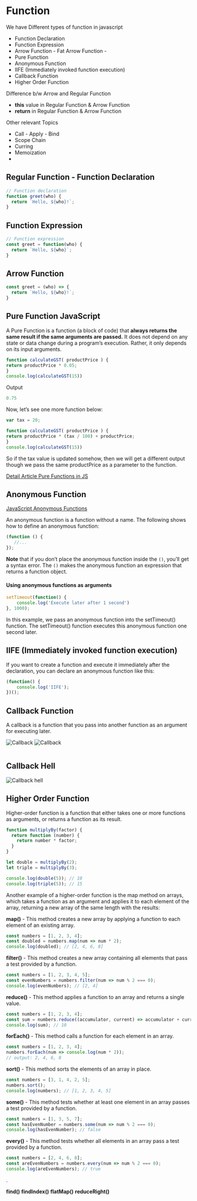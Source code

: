 # Function 

We have Different types of function in javascript
- Function Declaration
- Function Expression
- Arrow Function - Fat Arrow Function - 
- Pure Function 
- Anonymous Function
- IIFE (Immediately invoked function execution)
- Callback Function
- Higher Order Function



Difference b/w Arrow and Regular Function
- **this** value in Regular Function & Arrow Function
- **return** in Regular Function & Arrow Function

Other relevant Topics 
- Call - Apply - Bind
- Scope Chain
- Curring 
- Memoization 
- 

## Regular Function - Function Declaration

```javascript
// Function declaration
function greet(who) {
  return `Hello, ${who}!`;
}
```

## Function Expression 

```javascript
// Function expression
const greet = function(who) {
  return `Hello, ${who}`;
}
```

## Arrow Function 

```javascript
const greet = (who) => {
  return `Hello, ${who}!`;
}
```

## Pure Function JavaScript
A Pure Function is a function (a block of code) that **always returns the same result if the same arguments are passed.** It does not depend on any state or data change during a program’s execution. Rather, it only depends on its input arguments.

```javascript
function calculateGST( productPrice ) {
return productPrice * 0.05;
}
console.log(calculateGST(15))
```
Output
```javascript 
0.75
```
Now, let’s see one more function below:

```javascript 
var tax = 20;

function calculateGST( productPrice ) {
return productPrice * (tax / 100) + productPrice;
}
console.log(calculateGST(15))
```
So if the tax value is updated somehow, then we will get a different output though we pass the same productPrice as a parameter to the function.

[Detail Article Pure Functions in JS](https://www.syncfusion.com/blogs/post/pure-and-impure-functions-in-javascript-a-complete-guide.aspx#:~:text=Pure%20functions%20return%20the%20same,can%20execute%20without%20producing%20anything.)

## Anonymous Function 
[JavaScript Anonymous Functions](https://www.javascripttutorial.net/javascript-anonymous-functions/)

An anonymous function is a function without a name. The following shows how to define an anonymous function:

```javascript
(function () {
   //...
});
```
**Note** that if you don’t place the anonymous function inside the `()`, you’ll get a syntax error. The `()` makes the anonymous function an expression that returns a function object.

#### Using anonymous functions as arguments
```javascript
setTimeout(function() {
    console.log('Execute later after 1 second')
}, 1000);
```
In this example, we pass an anonymous function into the setTimeout() function. The setTimeout() function executes this anonymous function one second later.

## IIFE (Immediately invoked function execution)
If you want to create a function and execute it immediately after the declaration, you can declare an anonymous function like this:

```javascript
(function() {
    console.log('IIFE');
})();
```

## Callback Function
A callback is a function that you pass into another function as an argument for executing later.

![Callback](https://www.tutsmake.com/wp-content/uploads/2020/05/Callback-Function-JavaScript.jpeg)
![Callback](https://tutorial.eyehunts.com//wp-content/uploads/2021/02/add-two-numbers-using-the-call-back-function.png)


```javascript

```

## Callback Hell
![Callback hell](https://i.ytimg.com/vi/fr67u98nckk/maxresdefault.jpg)

## Higher Order Function
Higher-order function is a function that either takes one or more functions as arguments, or returns a function as its result.

```javascript
function multiplyBy(factor) {
  return function (number) {
    return number * factor;
  }
}

let double = multiplyBy(2);
let triple = multiplyBy(3);

console.log(double(5)); // 10
console.log(triple(5)); // 15
```
Another example of a higher-order function is the map method on arrays, which takes a function as an argument and applies it to each element of the array, returning a new array of the same length with the results:

**map()** - This method creates a new array by applying a function to each element of an existing array.

```javascript
const numbers = [1, 2, 3, 4];
const doubled = numbers.map(num => num * 2);
console.log(doubled); // [2, 4, 6, 8]

```

**filter()** - This method creates a new array containing all elements that pass a test provided by a function.

```javascript
const numbers = [1, 2, 3, 4, 5];
const evenNumbers = numbers.filter(num => num % 2 === 0);
console.log(evenNumbers); // [2, 4]

```
**reduce()** - This method applies a function to an array and returns a single value.

```javascript
const numbers = [1, 2, 3, 4];
const sum = numbers.reduce((accumulator, current) => accumulator + current, 0);
console.log(sum); // 10

```

**forEach()** - This method calls a function for each element in an array.

```javascript
const numbers = [1, 2, 3, 4];
numbers.forEach(num => console.log(num * 2));
// output: 2, 4, 6, 8

```
**sort()** - This method sorts the elements of an array in place.

```javascript
const numbers = [3, 1, 4, 2, 5];
numbers.sort();
console.log(numbers); // [1, 2, 3, 4, 5]

```

**some()** - This method tests whether at least one element in an array passes a test provided by a function.
```javascript
const numbers = [1, 3, 5, 7];
const hasEvenNumber = numbers.some(num => num % 2 === 0);
console.log(hasEvenNumber); // false

```


**every()** - This method tests whether all elements in an array pass a test provided by a function.

```javascript
const numbers = [2, 4, 6, 8];
const areEvenNumbers = numbers.every(num => num % 2 === 0);
console.log(areEvenNumbers); // true

```

.

**find()**
**findIndex()**
**flatMap()**
**reduceRight()**